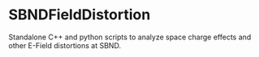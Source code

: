 # SBNDFieldDistortion
Standalone C++ and python scripts to analyze space charge effects and other E-Field distortions at SBND.

